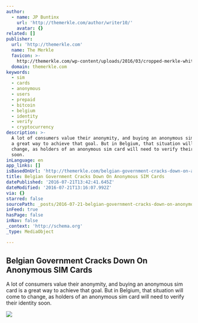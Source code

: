 ```yaml
---
author:
  - name: JP Buntinx
    url: 'http://themerkle.com/author/writer10/'
    avatar: {}
related: []
publisher:
  url: 'http://themerkle.com'
  name: The Merkle
  favicon: >-
    http://themerkle.com/wp-content/uploads/2016/03/cropped-merkle-white-1-192x192.png
  domain: themerkle.com
keywords:
  - sim
  - cards
  - anonymous
  - users
  - prepaid
  - bitcoin
  - belgium
  - identity
  - verify
  - cryptocurrency
description: >-
  A lot of consumers value their anonymity, and buying an anonymous sim card is
  a great way to achieve that goal. But in Belgium, that situation will come to
  change, as holders of an anonymous sim card will need to verify their identity
  soon.
inLanguage: en
app_links: []
isBasedOnUrl: 'http://themerkle.com/belgian-government-cracks-down-on-anonymous-sim-cards/'
title: Belgian Government Cracks Down On Anonymous SIM Cards
datePublished: '2016-07-21T13:42:41.645Z'
dateModified: '2016-07-21T13:16:07.992Z'
via: {}
starred: false
sourcePath: _posts/2016-07-21-belgian-government-cracks-down-on-anonymous-sim-cards.md
inFeed: true
hasPage: false
inNav: false
_context: 'http://schema.org'
_type: MediaObject

---
```

<article style=""><h1>Belgian Government Cracks Down On Anonymous SIM Cards</h1><p>A lot of consumers value their anonymity, and buying an anonymous sim card is a great way to achieve that goal. But in Belgium, that situation will come to change, as holders of an anonymous sim card will need to verify their identity soon.</p><img src="http://themerkle.com/wp-content/uploads/2016/07/shutterstock_448406842.jpg" /></article>